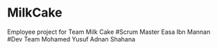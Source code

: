 # MilkCake
Employee project for Team Milk Cake
#Scrum Master
Easa Ibn Mannan
#Dev Team
Mohamed Yusuf
Adnan
Shahana
